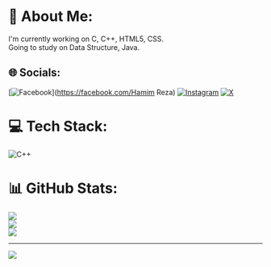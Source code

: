 # 💫 About Me:
I'm currently working on C, C++, HTML5, CSS.<br>Going to study on Data Structure, Java.


## 🌐 Socials:
[![Facebook](https://img.shields.io/badge/Facebook-%231877F2.svg?logo=Facebook&logoColor=white)](https://facebook.com/Hamim Reza) [![Instagram](https://img.shields.io/badge/Instagram-%23E4405F.svg?logo=Instagram&logoColor=white)](https://instagram.com/hamim.reza.357) [![X](https://img.shields.io/badge/X-black.svg?logo=X&logoColor=white)](https://x.com/@Hamim859176) 

# 💻 Tech Stack:
![C++](https://img.shields.io/badge/c++-%2300599C.svg?style=for-the-badge&logo=c%2B%2B&logoColor=white)
# 📊 GitHub Stats:
![](https://github-readme-stats.vercel.app/api?username=hamimreza19&theme=dark&hide_border=false&include_all_commits=false&count_private=false)<br/>
![](https://github-readme-streak-stats.herokuapp.com/?user=hamimreza19&theme=dark&hide_border=false)<br/>
![](https://github-readme-stats.vercel.app/api/top-langs/?username=hamimreza19&theme=dark&hide_border=false&include_all_commits=false&count_private=false&layout=compact)

---
[![](https://visitcount.itsvg.in/api?id=hamimreza19&icon=0&color=0)](https://visitcount.itsvg.in)

<!-- Proudly created with GPRM ( https://gprm.itsvg.in ) -->
